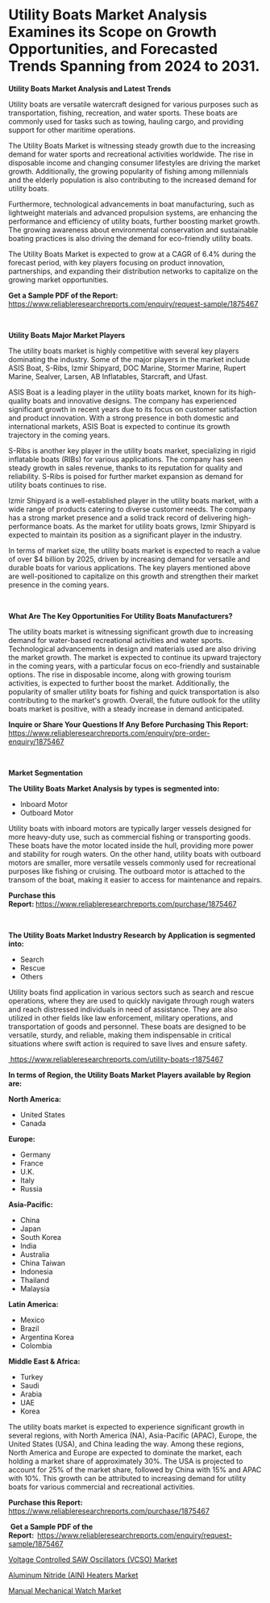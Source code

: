 <p><h1>Utility Boats Market Analysis Examines its Scope on Growth Opportunities, and Forecasted Trends Spanning from 2024 to 2031.</h1></p><p><strong>Utility Boats Market Analysis and Latest Trends</strong></p>
<p><p>Utility boats are versatile watercraft designed for various purposes such as transportation, fishing, recreation, and water sports. These boats are commonly used for tasks such as towing, hauling cargo, and providing support for other maritime operations.</p><p>The Utility Boats Market is witnessing steady growth due to the increasing demand for water sports and recreational activities worldwide. The rise in disposable income and changing consumer lifestyles are driving the market growth. Additionally, the growing popularity of fishing among millennials and the elderly population is also contributing to the increased demand for utility boats.</p><p>Furthermore, technological advancements in boat manufacturing, such as lightweight materials and advanced propulsion systems, are enhancing the performance and efficiency of utility boats, further boosting market growth. The growing awareness about environmental conservation and sustainable boating practices is also driving the demand for eco-friendly utility boats.</p><p>The Utility Boats Market is expected to grow at a CAGR of 6.4% during the forecast period, with key players focusing on product innovation, partnerships, and expanding their distribution networks to capitalize on the growing market opportunities.</p></p>
<p><strong>Get a Sample PDF of the Report:&nbsp;</strong> <a href="https://www.reliableresearchreports.com/enquiry/request-sample/1875467">https://www.reliableresearchreports.com/enquiry/request-sample/1875467</a></p>
<p>&nbsp;</p>
<p><strong>Utility Boats Major Market Players</strong></p>
<p><p>The utility boats market is highly competitive with several key players dominating the industry. Some of the major players in the market include ASIS Boat, S-Ribs, Izmir Shipyard, DOC Marine, Stormer Marine, Rupert Marine, Sealver, Larsen, AB Inflatables, Starcraft, and Ufast.</p><p>ASIS Boat is a leading player in the utility boats market, known for its high-quality boats and innovative designs. The company has experienced significant growth in recent years due to its focus on customer satisfaction and product innovation. With a strong presence in both domestic and international markets, ASIS Boat is expected to continue its growth trajectory in the coming years.</p><p>S-Ribs is another key player in the utility boats market, specializing in rigid inflatable boats (RIBs) for various applications. The company has seen steady growth in sales revenue, thanks to its reputation for quality and reliability. S-Ribs is poised for further market expansion as demand for utility boats continues to rise.</p><p>Izmir Shipyard is a well-established player in the utility boats market, with a wide range of products catering to diverse customer needs. The company has a strong market presence and a solid track record of delivering high-performance boats. As the market for utility boats grows, Izmir Shipyard is expected to maintain its position as a significant player in the industry.</p><p>In terms of market size, the utility boats market is expected to reach a value of over $4 billion by 2025, driven by increasing demand for versatile and durable boats for various applications. The key players mentioned above are well-positioned to capitalize on this growth and strengthen their market presence in the coming years.</p></p>
<p>&nbsp;</p>
<p><strong>What Are The Key Opportunities For Utility Boats Manufacturers?</strong></p>
<p><p>The utility boats market is witnessing significant growth due to increasing demand for water-based recreational activities and water sports. Technological advancements in design and materials used are also driving the market growth. The market is expected to continue its upward trajectory in the coming years, with a particular focus on eco-friendly and sustainable options. The rise in disposable income, along with growing tourism activities, is expected to further boost the market. Additionally, the popularity of smaller utility boats for fishing and quick transportation is also contributing to the market's growth. Overall, the future outlook for the utility boats market is positive, with a steady increase in demand anticipated.</p></p>
<p><strong>Inquire or Share Your Questions If Any Before Purchasing This Report:</strong> <a href="https://www.reliableresearchreports.com/enquiry/pre-order-enquiry/1875467">https://www.reliableresearchreports.com/enquiry/pre-order-enquiry/1875467</a></p>
<p>&nbsp;</p>
<p><strong>Market Segmentation</strong></p>
<p><strong>The Utility Boats Market Analysis by types is segmented into:</strong></p>
<p><ul><li>Inboard Motor</li><li>Outboard Motor</li></ul></p>
<p><p>Utility boats with inboard motors are typically larger vessels designed for more heavy-duty use, such as commercial fishing or transporting goods. These boats have the motor located inside the hull, providing more power and stability for rough waters. On the other hand, utility boats with outboard motors are smaller, more versatile vessels commonly used for recreational purposes like fishing or cruising. The outboard motor is attached to the transom of the boat, making it easier to access for maintenance and repairs.</p></p>
<p><strong>Purchase this Report:&nbsp;</strong><a href="https://www.reliableresearchreports.com/purchase/1875467">https://www.reliableresearchreports.com/purchase/1875467</a></p>
<p>&nbsp;</p>
<p><strong>The Utility Boats Market Industry Research by Application is segmented into:</strong></p>
<p><ul><li>Search</li><li>Rescue</li><li>Others</li></ul></p>
<p><p>Utility boats find application in various sectors such as search and rescue operations, where they are used to quickly navigate through rough waters and reach distressed individuals in need of assistance. They are also utilized in other fields like law enforcement, military operations, and transportation of goods and personnel. These boats are designed to be versatile, sturdy, and reliable, making them indispensable in critical situations where swift action is required to save lives and ensure safety.</p></p>
<p><a href="https://www.reliableresearchreports.com/utility-boats-r1875467">&nbsp;https://www.reliableresearchreports.com/utility-boats-r1875467</a></p>
<p><strong>In terms of Region, the Utility Boats Market Players available by Region are:</strong></p>
<p>
    <p> <strong> North America: </strong>
        <ul>
            <li>United States</li>
            <li>Canada</li>
        </ul>
        </p> 
    <p> <strong> Europe: </strong>
        <ul>
            <li>Germany</li>
            <li>France</li>
            <li>U.K.</li>
            <li>Italy</li>
            <li>Russia</li>
        </ul>
        </p> 
    <p> <strong> Asia-Pacific: </strong>
        <ul>
            <li>China</li>
            <li>Japan</li>
            <li>South Korea</li>
            <li>India</li>
            <li>Australia</li>
            <li>China Taiwan</li>
            <li>Indonesia</li>
            <li>Thailand</li>
            <li>Malaysia</li>
        </ul>
        </p> 
    <p> <strong> Latin America: </strong>
        <ul>
            <li>Mexico</li>
            <li>Brazil</li>
            <li>Argentina Korea</li>
            <li>Colombia</li>
        </ul>
        </p> 
    <p> <strong> Middle East & Africa: </strong>
        <ul>
            <li>Turkey</li>
            <li>Saudi</li>
            <li>Arabia</li>
            <li>UAE</li>
            <li>Korea</li>
        </ul>
    </p>
    </p>
<p><p>The utility boats market is expected to experience significant growth in several regions, with North America (NA), Asia-Pacific (APAC), Europe, the United States (USA), and China leading the way. Among these regions, North America and Europe are expected to dominate the market, each holding a market share of approximately 30%. The USA is projected to account for 25% of the market share, followed by China with 15% and APAC with 10%. This growth can be attributed to increasing demand for utility boats for various commercial and recreational activities.</p></p>
<p><strong>Purchase this Report: </strong><a href="https://www.reliableresearchreports.com/purchase/1875467">https://www.reliableresearchreports.com/purchase/1875467</a></p>
<p>&nbsp;<strong>Get a Sample PDF of the Report:&nbsp;&nbsp;</strong><a href="https://www.reliableresearchreports.com/enquiry/request-sample/1875467">https://www.reliableresearchreports.com/enquiry/request-sample/1875467</a></p>
<p><strong></strong></p>
<p><p><a href="https://github.com/jackPeters644/Market-Research-Report-List-1/blob/main/voltage-controlled-saw-oscillators-vcso-market.md">Voltage Controlled SAW Oscillators (VCSO) Market</a></p><p><a href="https://github.com/laurahalfhide/Market-Research-Report-List-1/blob/main/aluminum-nitride-aln-heaters-market.md">Aluminum Nitride (AlN) Heaters Market</a></p><p><a href="https://view.publitas.com/reportprime-1/manual-mechanical-watch-market-size-is-growing-at-cagr-of-12-2-this-report-covers-analysis-by-market-segmentation-growth-and-forecast-2024-2031/">Manual Mechanical Watch Market</a></p></p>